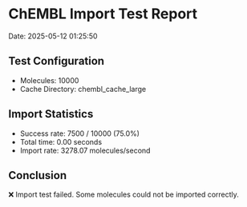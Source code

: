 # ChEMBL Import Test Report

Date: 2025-05-12 01:25:50

## Test Configuration

- Molecules: 10000
- Cache Directory: chembl_cache_large

## Import Statistics

- Success rate: 7500 / 10000 (75.0%)
- Total time: 0.00 seconds
- Import rate: 3278.07 molecules/second

## Conclusion

❌ Import test failed. Some molecules could not be imported correctly.
